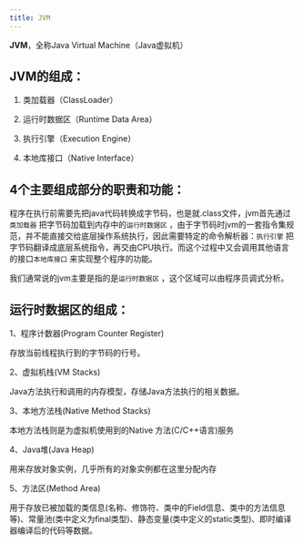 ```yaml
---
title: JVM
---
```

**JVM**，全称Java Virtual Machine（Java虚拟机）

## JVM的组成：
1. 类加载器（ClassLoader）

2. 运行时数据区（Runtime Data Area）

3. 执行引擎（Execution Engine）

4. 本地库接口（Native Interface）

## 4个主要组成部分的职责和功能：
程序在执行前需要先把java代码转换成字节码，也是就.class文件，jvm首先通过`类加载器` 把字节码加载到内存中的`运行时数据区` ，由于字节码时jvm的一套指令集规范，并不能直接交给底层操作系统执行，因此需要特定的命令解析器：`执行引擎` 把字节码翻译成底层系统指令，再交由CPU执行。而这个过程中又会调用其他语言的接口`本地库接口` 来实现整个程序的功能。

我们通常说的jvm主要是指的是`运行时数据区` ，这个区域可以由程序员调式分析。

## 运行时数据区的组成：

1、程序计数器(Program Counter Register)

存放当前线程执行到的字节码的行号。

2、虚拟机栈(VM Stacks)

Java方法执行和调用的内存模型，存储Java方法执行的相关数据。

3、本地方法栈(Native Method Stacks)

本地方法栈则是为虚拟机使用到的Native 方法(C/C++语言)服务

4、Java堆(Java Heap)

用来存放对象实例，几乎所有的对象实例都在这里分配内存

5、方法区(Method Area)

用于存放已被加载的类信息(名称、修饰符、类中的Field信息、类中的方法信息等)、常量池(类中定义为final类型)、静态变量(类中定义的static类型)、即时编译器编译后的代码等数据。




